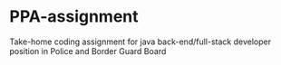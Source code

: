 # PPA-assignment
Take-home coding assignment for java back-end/full-stack developer position in Police and Border Guard Board
